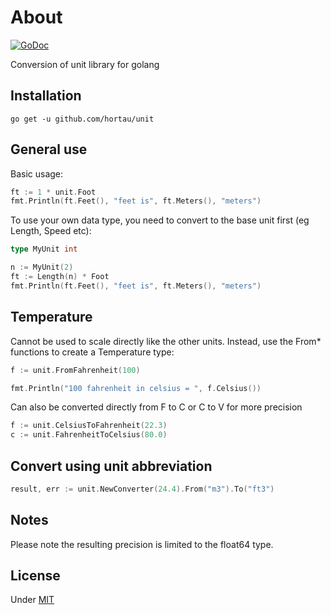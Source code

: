 # About

[![GoDoc](https://godoc.org/github.com/hortau/unit?status.svg)](https://godoc.org/github.com/hortau/unit)

Conversion of unit library for golang


## Installation

```
go get -u github.com/hortau/unit
```


## General use

Basic usage:
```go
ft := 1 * unit.Foot
fmt.Println(ft.Feet(), "feet is", ft.Meters(), "meters")
```

To use your own data type, you need to convert to the base unit first (eg Length, Speed etc):
```go
type MyUnit int

n := MyUnit(2)
ft := Length(n) * Foot
fmt.Println(ft.Feet(), "feet is", ft.Meters(), "meters")
```


## Temperature

Cannot be used to scale directly like the other units.
Instead, use the From* functions to create a Temperature type:

```go
f := unit.FromFahrenheit(100)

fmt.Println("100 fahrenheit in celsius = ", f.Celsius())
```

Can also be converted directly from F to C or C to V for more precision

```go
f := unit.CelsiusToFahrenheit(22.3)
c := unit.FahrenheitToCelsius(80.0)
```


## Convert using unit abbreviation
```go
result, err := unit.NewConverter(24.4).From("m3").To("ft3")
```


## Notes

Please note the resulting precision is limited to the float64 type.


## License

Under [MIT](LICENSE)
